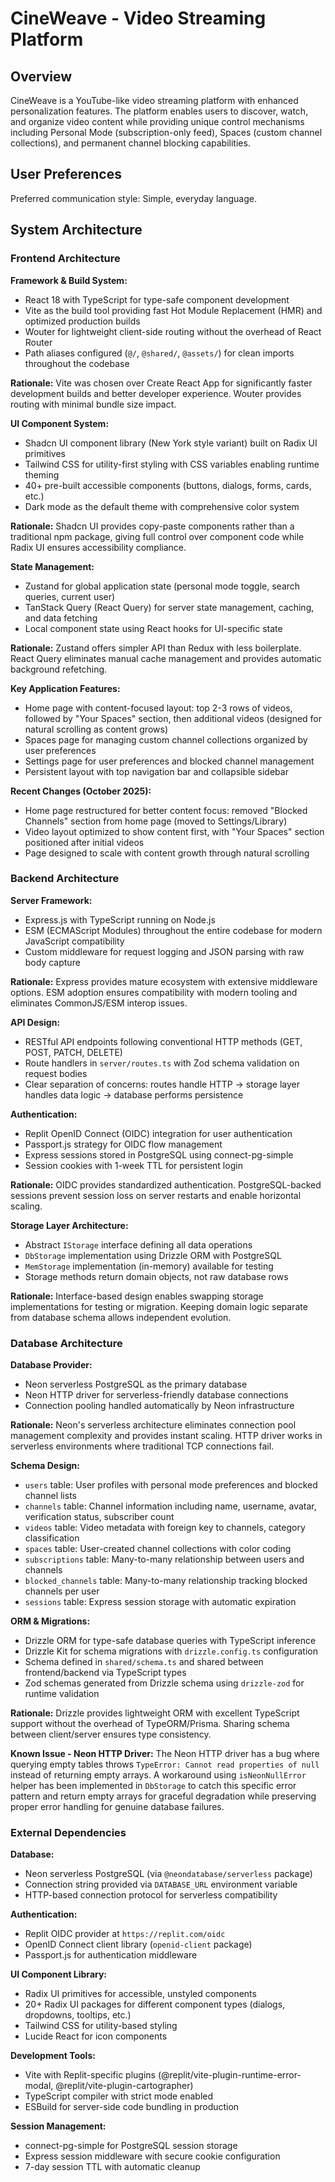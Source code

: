 # CineWeave - Video Streaming Platform

## Overview

CineWeave is a YouTube-like video streaming platform with enhanced personalization features. The platform enables users to discover, watch, and organize video content while providing unique control mechanisms including Personal Mode (subscription-only feed), Spaces (custom channel collections), and permanent channel blocking capabilities.

## User Preferences

Preferred communication style: Simple, everyday language.

## System Architecture

### Frontend Architecture

**Framework & Build System:**
- React 18 with TypeScript for type-safe component development
- Vite as the build tool providing fast Hot Module Replacement (HMR) and optimized production builds
- Wouter for lightweight client-side routing without the overhead of React Router
- Path aliases configured (`@/`, `@shared/`, `@assets/`) for clean imports throughout the codebase

**Rationale:** Vite was chosen over Create React App for significantly faster development builds and better developer experience. Wouter provides routing with minimal bundle size impact.

**UI Component System:**
- Shadcn UI component library (New York style variant) built on Radix UI primitives
- Tailwind CSS for utility-first styling with CSS variables enabling runtime theming
- 40+ pre-built accessible components (buttons, dialogs, forms, cards, etc.)
- Dark mode as the default theme with comprehensive color system

**Rationale:** Shadcn UI provides copy-paste components rather than a traditional npm package, giving full control over component code while Radix UI ensures accessibility compliance.

**State Management:**
- Zustand for global application state (personal mode toggle, search queries, current user)
- TanStack Query (React Query) for server state management, caching, and data fetching
- Local component state using React hooks for UI-specific state

**Rationale:** Zustand offers simpler API than Redux with less boilerplate. React Query eliminates manual cache management and provides automatic background refetching.

**Key Application Features:**
- Home page with content-focused layout: top 2-3 rows of videos, followed by "Your Spaces" section, then additional videos (designed for natural scrolling as content grows)
- Spaces page for managing custom channel collections organized by user preferences
- Settings page for user preferences and blocked channel management
- Persistent layout with top navigation bar and collapsible sidebar

**Recent Changes (October 2025):**
- Home page restructured for better content focus: removed "Blocked Channels" section from home page (moved to Settings/Library)
- Video layout optimized to show content first, with "Your Spaces" section positioned after initial videos
- Page designed to scale with content growth through natural scrolling

### Backend Architecture

**Server Framework:**
- Express.js with TypeScript running on Node.js
- ESM (ECMAScript Modules) throughout the entire codebase for modern JavaScript compatibility
- Custom middleware for request logging and JSON parsing with raw body capture

**Rationale:** Express provides mature ecosystem with extensive middleware options. ESM adoption ensures compatibility with modern tooling and eliminates CommonJS/ESM interop issues.

**API Design:**
- RESTful API endpoints following conventional HTTP methods (GET, POST, PATCH, DELETE)
- Route handlers in `server/routes.ts` with Zod schema validation on request bodies
- Clear separation of concerns: routes handle HTTP → storage layer handles data logic → database performs persistence

**Authentication:**
- Replit OpenID Connect (OIDC) integration for user authentication
- Passport.js strategy for OIDC flow management
- Express sessions stored in PostgreSQL using connect-pg-simple
- Session cookies with 1-week TTL for persistent login

**Rationale:** OIDC provides standardized authentication. PostgreSQL-backed sessions prevent session loss on server restarts and enable horizontal scaling.

**Storage Layer Architecture:**
- Abstract `IStorage` interface defining all data operations
- `DbStorage` implementation using Drizzle ORM with PostgreSQL
- `MemStorage` implementation (in-memory) available for testing
- Storage methods return domain objects, not raw database rows

**Rationale:** Interface-based design enables swapping storage implementations for testing or migration. Keeping domain logic separate from database schema allows independent evolution.

### Database Architecture

**Database Provider:**
- Neon serverless PostgreSQL as the primary database
- Neon HTTP driver for serverless-friendly database connections
- Connection pooling handled automatically by Neon infrastructure

**Rationale:** Neon's serverless architecture eliminates connection pool management complexity and provides instant scaling. HTTP driver works in serverless environments where traditional TCP connections fail.

**Schema Design:**
- `users` table: User profiles with personal mode preferences and blocked channel lists
- `channels` table: Channel information including name, username, avatar, verification status, subscriber count
- `videos` table: Video metadata with foreign key to channels, category classification
- `spaces` table: User-created channel collections with color coding
- `subscriptions` table: Many-to-many relationship between users and channels
- `blocked_channels` table: Many-to-many relationship tracking blocked channels per user
- `sessions` table: Express session storage with automatic expiration

**ORM & Migrations:**
- Drizzle ORM for type-safe database queries with TypeScript inference
- Drizzle Kit for schema migrations with `drizzle.config.ts` configuration
- Schema defined in `shared/schema.ts` and shared between frontend/backend via TypeScript types
- Zod schemas generated from Drizzle schema using `drizzle-zod` for runtime validation

**Rationale:** Drizzle provides lightweight ORM with excellent TypeScript support without the overhead of TypeORM/Prisma. Sharing schema between client/server ensures type consistency.

**Known Issue - Neon HTTP Driver:**
The Neon HTTP driver has a bug where querying empty tables throws `TypeError: Cannot read properties of null` instead of returning empty arrays. A workaround using `isNeonNullError` helper has been implemented in `DbStorage` to catch this specific error pattern and return empty arrays for graceful degradation while preserving proper error handling for genuine database failures.

### External Dependencies

**Database:**
- Neon serverless PostgreSQL (via `@neondatabase/serverless` package)
- Connection string provided via `DATABASE_URL` environment variable
- HTTP-based connection protocol for serverless compatibility

**Authentication:**
- Replit OIDC provider at `https://replit.com/oidc`
- OpenID Connect client library (`openid-client` package)
- Passport.js for authentication middleware

**UI Component Library:**
- Radix UI primitives for accessible, unstyled components
- 20+ Radix UI packages for different component types (dialogs, dropdowns, tooltips, etc.)
- Tailwind CSS for utility-based styling
- Lucide React for icon components

**Development Tools:**
- Vite with Replit-specific plugins (@replit/vite-plugin-runtime-error-modal, @replit/vite-plugin-cartographer)
- TypeScript compiler with strict mode enabled
- ESBuild for server-side code bundling in production

**Session Management:**
- connect-pg-simple for PostgreSQL session storage
- Express session middleware with secure cookie configuration
- 7-day session TTL with automatic cleanup